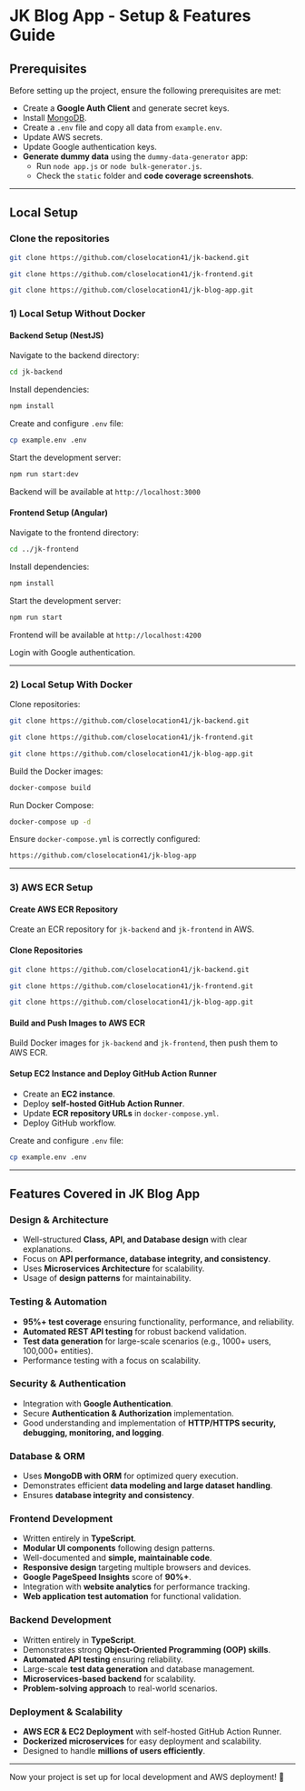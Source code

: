# JK Blog App - Setup & Features Guide

## Prerequisites
Before setting up the project, ensure the following prerequisites are met:

- Create a **Google Auth Client** and generate secret keys.
- Install [MongoDB](https://www.mongodb.com/try/download/community).
- Create a `.env` file and copy all data from `example.env`.
- Update AWS secrets.
- Update Google authentication keys.
- **Generate dummy data** using the `dummy-data-generator` app:
  - Run `node app.js` or `node bulk-generator.js`.
  - Check the `static` folder and **code coverage screenshots**.

---

## Local Setup

### Clone the repositories
```sh
git clone https://github.com/closelocation41/jk-backend.git

git clone https://github.com/closelocation41/jk-frontend.git

git clone https://github.com/closelocation41/jk-blog-app.git
```

### 1) Local Setup Without Docker

#### Backend Setup (NestJS)
Navigate to the backend directory:
```sh
cd jk-backend
```
Install dependencies:
```sh
npm install
```
Create and configure `.env` file:
```sh
cp example.env .env
```
Start the development server:
```sh
npm run start:dev
```
Backend will be available at `http://localhost:3000`

#### Frontend Setup (Angular)
Navigate to the frontend directory:
```sh
cd ../jk-frontend
```
Install dependencies:
```sh
npm install
```
Start the development server:
```sh
npm run start
```
Frontend will be available at `http://localhost:4200`

Login with Google authentication.

---

### 2) Local Setup With Docker
Clone repositories:
```sh
git clone https://github.com/closelocation41/jk-backend.git

git clone https://github.com/closelocation41/jk-frontend.git

git clone https://github.com/closelocation41/jk-blog-app.git
```

Build the Docker images:
```sh
docker-compose build
```
Run Docker Compose:
```sh
docker-compose up -d
```
Ensure `docker-compose.yml` is correctly configured:
```sh
https://github.com/closelocation41/jk-blog-app
```

---

### 3) AWS ECR Setup

#### Create AWS ECR Repository
Create an ECR repository for `jk-backend` and `jk-frontend` in AWS.

#### Clone Repositories
```sh
git clone https://github.com/closelocation41/jk-backend.git

git clone https://github.com/closelocation41/jk-frontend.git

git clone https://github.com/closelocation41/jk-blog-app.git
```

#### Build and Push Images to AWS ECR
Build Docker images for `jk-backend` and `jk-frontend`, then push them to AWS ECR.

#### Setup EC2 Instance and Deploy GitHub Action Runner
- Create an **EC2 instance**.
- Deploy **self-hosted GitHub Action Runner**.
- Update **ECR repository URLs** in `docker-compose.yml`.
- Deploy GitHub workflow.

Create and configure `.env` file:
```sh
cp example.env .env
```

---

## Features Covered in JK Blog App

### Design & Architecture
- Well-structured **Class, API, and Database design** with clear explanations.
- Focus on **API performance, database integrity, and consistency**.
- Uses **Microservices Architecture** for scalability.
- Usage of **design patterns** for maintainability.

### Testing & Automation
- **95%+ test coverage** ensuring functionality, performance, and reliability.
- **Automated REST API testing** for robust backend validation.
- **Test data generation** for large-scale scenarios (e.g., 1000+ users, 100,000+ entities).
- Performance testing with a focus on scalability.

### Security & Authentication
- Integration with **Google Authentication**.
- Secure **Authentication & Authorization** implementation.
- Good understanding and implementation of **HTTP/HTTPS security, debugging, monitoring, and logging**.

### Database & ORM
- Uses **MongoDB with ORM** for optimized query execution.
- Demonstrates efficient **data modeling and large dataset handling**.
- Ensures **database integrity and consistency**.

### Frontend Development
- Written entirely in **TypeScript**.
- **Modular UI components** following design patterns.
- Well-documented and **simple, maintainable code**.
- **Responsive design** targeting multiple browsers and devices.
- **Google PageSpeed Insights** score of **90%+**.
- Integration with **website analytics** for performance tracking.
- **Web application test automation** for functional validation.

### Backend Development
- Written entirely in **TypeScript**.
- Demonstrates strong **Object-Oriented Programming (OOP) skills**.
- **Automated API testing** ensuring reliability.
- Large-scale **test data generation** and database management.
- **Microservices-based backend** for scalability.
- **Problem-solving approach** to real-world scenarios.

### Deployment & Scalability
- **AWS ECR & EC2 Deployment** with self-hosted GitHub Action Runner.
- **Dockerized microservices** for easy deployment and scalability.
- Designed to handle **millions of users efficiently**.

---

Now your project is set up for local development and AWS deployment! 🚀

